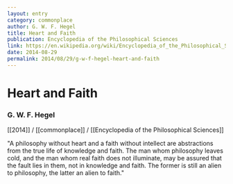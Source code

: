 ```yaml
---
layout: entry
category: commonplace
author: G. W. F. Hegel
title: Heart and Faith
publication: Encyclopedia of the Philosophical Sciences
link: https://en.wikipedia.org/wiki/Encyclopedia_of_the_Philosophical_Sciences
date: 2014-08-29
permalink: 2014/08/29/g-w-f-hegel-heart-and-faith
---
```


# Heart and Faith

### G. W. F. Hegel

[[2014]] / [[commonplace]] / [[Encyclopedia of the Philosophical Sciences]]

"A philosophy without heart and a faith without intellect are abstractions from the true life of knowledge and faith. The man whom philosophy leaves cold, and the man whom real faith does not illuminate, may be assured that the fault lies in them, not in knowledge and faith. The former is still an alien to philosophy, the latter an alien to faith."
